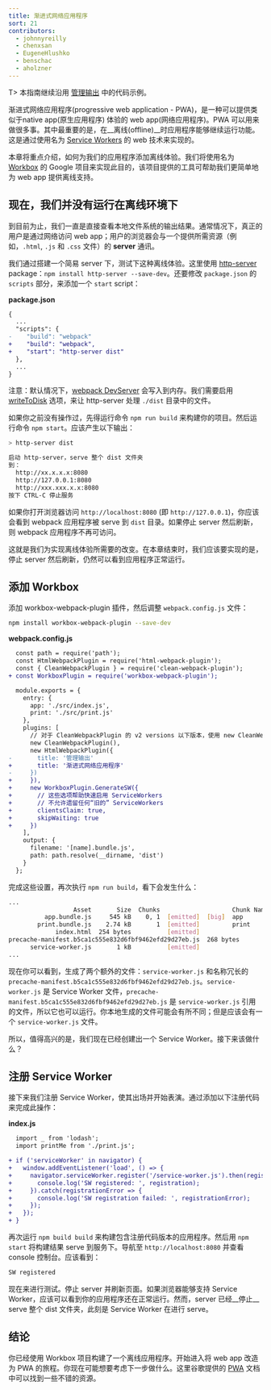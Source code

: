 ```yaml
---
title: 渐进式网络应用程序
sort: 21
contributors:
  - johnnyreilly
  - chenxsan
  - EugeneHlushko
  - benschac
  - aholzner
---
```


T> 本指南继续沿用 [管理输出](/guides/output-management) 中的代码示例。

渐进式网络应用程序(progressive web application - PWA)，是一种可以提供类似于native app(原生应用程序) 体验的 web app(网络应用程序)。PWA 可以用来做很多事。其中最重要的是，在__离线(offline)__时应用程序能够继续运行功能。这是通过使用名为 [Service Workers](https://developers.google.com/web/fundamentals/primers/service-workers/) 的 web 技术来实现的。

本章将重点介绍，如何为我们的应用程序添加离线体验。我们将使用名为 [Workbox](https://github.com/GoogleChrome/workbox) 的 Google 项目来实现此目的，该项目提供的工具可帮助我们更简单地为 web app 提供离线支持。


## 现在，我们并没有运行在离线环境下

到目前为止，我们一直是直接查看本地文件系统的输出结果。通常情况下，真正的用户是通过网络访问 web app；用户的浏览器会与一个提供所需资源（例如，`.html`, `.js` 和 `.css` 文件）的 __server__ 通讯。

我们通过搭建一个简易 server 下，测试下这种离线体验。这里使用 [http-server](https://www.npmjs.com/package/http-server) package：`npm install http-server --save-dev`。还要修改 `package.json` 的 `scripts` 部分，来添加一个 `start` script：

__package.json__

``` diff
{
  ...
  "scripts": {
-    "build": "webpack"
+    "build": "webpack",
+    "start": "http-server dist"
  },
  ...
}
```

注意：默认情况下，[webpack DevServer](/configuration/dev-server/) 会写入到内存。我们需要启用 [writeToDisk](/configuration/dev-server#devserverwritetodisk-) 选项，来让 http-server 处理 `./dist` 目录中的文件。

如果你之前没有操作过，先得运行命令 `npm run build` 来构建你的项目。然后运行命令 `npm start`。应该产生以下输出：

``` bash
> http-server dist

启动 http-server，serve 整个 dist 文件夹
到：
  http://xx.x.x.x:8080
  http://127.0.0.1:8080
  http://xxx.xxx.x.x:8080
按下 CTRL-C 停止服务
```

如果你打开浏览器访问 `http://localhost:8080` (即 `http://127.0.0.1`)，你应该会看到 webpack 应用程序被 serve 到 `dist` 目录。如果停止 server 然后刷新，则 webpack 应用程序不再可访问。

这就是我们为实现离线体验所需要的改变。在本章结束时，我们应该要实现的是，停止 server 然后刷新，仍然可以看到应用程序正常运行。


## 添加 Workbox

添加 workbox-webpack-plugin 插件，然后调整 `webpack.config.js` 文件：

``` bash
npm install workbox-webpack-plugin --save-dev
```

__webpack.config.js__

``` diff
  const path = require('path');
  const HtmlWebpackPlugin = require('html-webpack-plugin');
  const { CleanWebpackPlugin } = require('clean-webpack-plugin');
+ const WorkboxPlugin = require('workbox-webpack-plugin');

  module.exports = {
    entry: {
      app: './src/index.js',
      print: './src/print.js'
    },
    plugins: [
      // 对于 CleanWebpackPlugin 的 v2 versions 以下版本，使用 new CleanWebpackPlugin(['dist/*'])
      new CleanWebpackPlugin(),
      new HtmlWebpackPlugin({
-       title: '管理输出'
+       title: '渐进式网络应用程序'
-     })
+     }),
+     new WorkboxPlugin.GenerateSW({
+       // 这些选项帮助快速启用 ServiceWorkers
+       // 不允许遗留任何“旧的” ServiceWorkers
+       clientsClaim: true,
+       skipWaiting: true
+     })
    ],
    output: {
      filename: '[name].bundle.js',
      path: path.resolve(__dirname, 'dist')
    }
  };
```

完成这些设置，再次执行 `npm run build`，看下会发生什么：

``` bash
...
                  Asset       Size  Chunks                    Chunk Names
          app.bundle.js     545 kB    0, 1  [emitted]  [big]  app
        print.bundle.js    2.74 kB       1  [emitted]         print
             index.html  254 bytes          [emitted]
precache-manifest.b5ca1c555e832d6fbf9462efd29d27eb.js  268 bytes          [emitted]
      service-worker.js       1 kB          [emitted]
...
```

现在你可以看到，生成了两个额外的文件：`service-worker.js` 和名称冗长的 `precache-manifest.b5ca1c555e832d6fbf9462efd29d27eb.js`。`service-worker.js` 是 Service Worker 文件，`precache-manifest.b5ca1c555e832d6fbf9462efd29d27eb.js` 是 `service-worker.js` 引用的文件，所以它也可以运行。你本地生成的文件可能会有所不同；但是应该会有一个 `service-worker.js` 文件。

所以，值得高兴的是，我们现在已经创建出一个 Service Worker。接下来该做什么？


## 注册 Service Worker

接下来我们注册 Service Worker，使其出场并开始表演。通过添加以下注册代码来完成此操作：

__index.js__

``` diff
  import _ from 'lodash';
  import printMe from './print.js';

+ if ('serviceWorker' in navigator) {
+   window.addEventListener('load', () => {
+     navigator.serviceWorker.register('/service-worker.js').then(registration => {
+       console.log('SW registered: ', registration);
+     }).catch(registrationError => {
+       console.log('SW registration failed: ', registrationError);
+     });
+   });
+ }
```

再次运行 `npm build build` 来构建包含注册代码版本的应用程序。然后用 `npm start` 将构建结果 serve 到服务下。导航至 `http://localhost:8080` 并查看 console 控制台。应该看到：

``` bash
SW registered
```

现在来进行测试。停止 server 并刷新页面。如果浏览器能够支持 Service Worker，应该可以看到你的应用程序还在正常运行。然而，server 已经__停止__ serve 整个 dist 文件夹，此刻是 Service Worker 在进行 serve。


## 结论

你已经使用 Workbox 项目构建了一个离线应用程序。开始进入将 web app 改造为 PWA 的旅程。你现在可能想要考虑下一步做什么。这里谷歌提供的 [PWA](https://developers.google.com/web/progressive-web-apps/) 文档中可以找到一些不错的资源。
